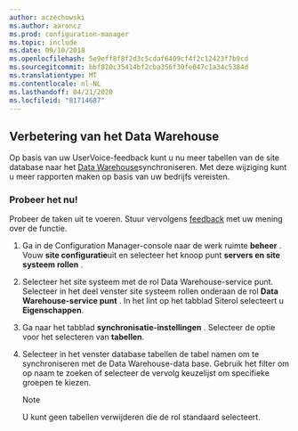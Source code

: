 ```yaml
---
author: aczechowski
ms.author: aaroncz
ms.prod: configuration-manager
ms.topic: include
ms.date: 09/10/2018
ms.openlocfilehash: 5e9eff8f8f2d3c5cdaf6409cf4f2c12423f7b9cd
ms.sourcegitcommit: bbf820c35414bf2cba356f30fe047c1a34c5384d
ms.translationtype: MT
ms.contentlocale: nl-NL
ms.lasthandoff: 04/21/2020
ms.locfileid: "81714687"
---
```

## <a name="improvement-to-data-warehouse"></a><a name="bkmk_dataw"></a>Verbetering van het Data Warehouse
<!--1358870--> 

Op basis van uw UserVoice-feedback kunt u nu meer tabellen van de site database naar het [Data Warehouse](../../servers/manage/data-warehouse.md)synchroniseren. Met deze wijziging kunt u meer rapporten maken op basis van uw bedrijfs vereisten.

### <a name="try-it-out"></a>Probeer het nu!

Probeer de taken uit te voeren. Stuur vervolgens [feedback](../../understand/find-help.md#product-feedback) met uw mening over de functie.

1. Ga in de Configuration Manager-console naar de werk ruimte **beheer** . Vouw **site configuratie**uit en selecteer het knoop punt **servers en site systeem rollen** .  

2. Selecteer het site systeem met de rol Data Warehouse-service punt. Selecteer in het deel venster site systeem rollen onderaan de rol **Data Warehouse-service punt** . In het lint op het tabblad Siterol selecteert u **Eigenschappen**.  

3. Ga naar het tabblad **synchronisatie-instellingen** . Selecteer de optie voor het selecteren van **tabellen**.  

4. Selecteer in het venster database tabellen de tabel namen om te synchroniseren met de Data Warehouse-data base. Gebruik het filter om op naam te zoeken of selecteer de vervolg keuzelijst om specifieke groepen te kiezen.  

    > [!Note]  
    > U kunt geen tabellen verwijderen die de rol standaard selecteert.  

